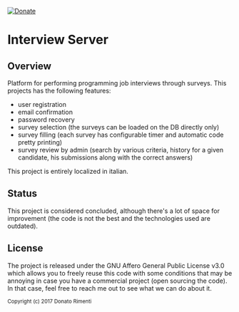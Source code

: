 [![Donate](https://img.shields.io/badge/Donate-PayPal-orange.svg)](https://www.paypal.com/donate/?cmd=_donations&business=8UK2BZP2K8NSS)

# Interview Server

## Overview
Platform for performing programming job interviews through surveys. This projects has the following features:
 - user registration
 - email confirmation
 - password recovery
 - survey selection (the surveys can be loaded on the DB directly only)
 - survey filling (each survey has configurable timer and automatic code pretty printing)
 - survey review by admin (search by various criteria, history for a given candidate, his submissions along with the correct answers)
 
This project is entirely localized in italian.

## Status

This project is considered concluded, although there's a lot of space for improvement (the code is not the best and the technologies used are outdated).

## License

The project is released under the GNU Affero General Public License v3.0 which allows you to freely reuse this code with some conditions that may be annoying in case you have a commercial project (open sourcing the code). In that case, feel free to reach me out to see what we can do about it.

<sub>Copyright (c) 2017 Donato Rimenti</sub>
